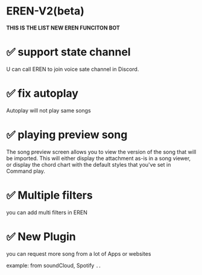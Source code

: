 # EREN-V2(beta)

**THIS IS THE LIST NEW EREN FUNCITON BOT** <br>

# ✅ support state channel
U can call EREN to join voice sate channel in Discord. 

# ✅ fix autoplay
Autoplay will not play same songs

# ✅ playing preview song
The song preview screen allows you to view the version of the song that will be imported. This will either display the attachment as-is in a song viewer, or display the chord chart with the default styles that you've set in Command play.

# ✅ Multiple filters
you can add multi filters in EREN 

# ✅ New Plugin
you can request more song from a lot of Apps or websites 

example: from soundCloud, Spotify `..`  
